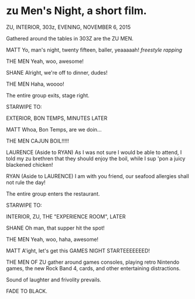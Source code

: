 zu Men's Night, a short film.
============================


ZU, INTERIOR, 303z, EVENING, NOVEMBER 6, 2015


Gathered around the tables in 303Z are the ZU MEN.


MATT
Yo, man's night, twenty fifteen, baller, yeaaaaah! *freestyle rapping*


THE MEN
Yeah, woo, awesome!


SHANE
Alright, we're off to dinner, dudes!


THE MEN
Haha, woooo!


The entire group exits, stage right.


STARWIPE TO: 


EXTERIOR, BON TEMPS, MINUTES LATER


MATT
Whoa, Bon Temps, are we doin...


THE MEN
CAJUN BOIL!!!!!

LAURENCE
(Aside to RYAN) As I was not sure I would be able to attend, I told my zu brethren that they should enjoy the boil, while I sup 'pon a juicy blackened chicken!


RYAN
(Aside to LAURENCE) I am with you friend, our seafood allergies shall not rule the day!


The entire group enters the restaurant.

STARWIPE TO:

INTERIOR, ZU, THE "EXPERIENCE ROOM", LATER


SHANE
Oh man, that supper hit the spot!


THE MEN
Yeah, woo, haha, awesome!


MATT
A'ight, let's get this GAMES NIGHT STARTEEEEEEED!


THE MEN OF ZU gather around  games consoles, playing retro Nintendo games, the new Rock Band 4, cards, and other entertaining distractions.


Sound of laughter and frivolity prevails.


FADE TO BLACK.

